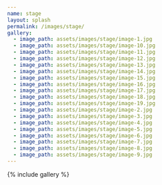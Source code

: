 ```yaml
---
name: stage
layout: splash
permalink: /images/stage/
gallery:
  - image_path: assets/images/stage/image-1.jpg
  - image_path: assets/images/stage/image-10.jpg
  - image_path: assets/images/stage/image-11.jpg
  - image_path: assets/images/stage/image-12.jpg
  - image_path: assets/images/stage/image-13.jpg
  - image_path: assets/images/stage/image-14.jpg
  - image_path: assets/images/stage/image-15.jpg
  - image_path: assets/images/stage/image-16.jpg
  - image_path: assets/images/stage/image-17.jpg
  - image_path: assets/images/stage/image-18.jpg
  - image_path: assets/images/stage/image-19.jpg
  - image_path: assets/images/stage/image-2.jpg
  - image_path: assets/images/stage/image-3.jpg
  - image_path: assets/images/stage/image-4.jpg
  - image_path: assets/images/stage/image-5.jpg
  - image_path: assets/images/stage/image-6.jpg
  - image_path: assets/images/stage/image-7.jpg
  - image_path: assets/images/stage/image-8.jpg
  - image_path: assets/images/stage/image-9.jpg
---
```


{% include gallery %}
